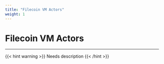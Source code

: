 ```yaml
---
title: "Filecoin VM Actors"
weight: 1
---
```


# Filecoin VM Actors
---
{{< hint warning >}}
Needs description
{{< /hint >}}
